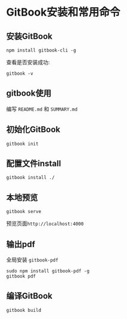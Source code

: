 # GitBook安装和常用命令
## 安装GitBook
```shell
npm install gitbook-cli -g
```

查看是否安装成功:
```shell
gitbook -v
```

## gitbook使用
编写 `README.md` 和 `SUMMARY.md`

## 初始化GitBook
```shell
gitbook init
```

## 配置文件install
```shell
gitbook install ./
```

## 本地预览
```shell
gitbook serve
```

预览页面`http://localhost:4000`

## 输出pdf
全局安装 `gitbook-pdf`
```shell
sudo npm install gitbook-pdf -g
gitbook pdf
```

## 编译GitBook
```shell
gitbook build
```